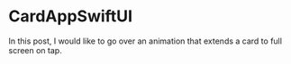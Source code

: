 # CardAppSwiftUI
In this post, I would like to go over an animation that extends a card to full screen on tap.
